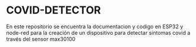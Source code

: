 # COVID-DETECTOR
En este repositorio se encuentra la documentacion y codigo en ESP32 y node-red para la creación de un dispositivo para detectar sintomas covid a través del sensor max30100
